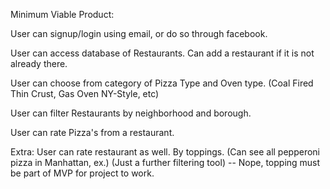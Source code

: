 Minimum Viable Product:

User can signup/login using email, or do so through facebook.

User can access database of Restaurants. Can add a restaurant if it is not already there.

User can choose from category of Pizza Type and Oven type. (Coal Fired Thin Crust, Gas Oven NY-Style, etc)

User can filter Restaurants by neighborhood and borough.

User can rate Pizza's from a restaurant.


Extra:
User can rate restaurant as well.
By toppings. (Can see all pepperoni pizza in Manhattan, ex.) (Just a further filtering tool) -- Nope, topping must be part of MVP for project to work.
